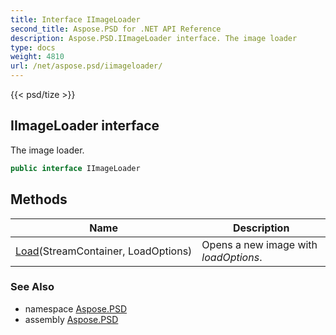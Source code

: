```yaml
---
title: Interface IImageLoader
second_title: Aspose.PSD for .NET API Reference
description: Aspose.PSD.IImageLoader interface. The image loader
type: docs
weight: 4810
url: /net/aspose.psd/iimageloader/
---
```

{{< psd/tize >}}
## IImageLoader interface

The image loader.

```csharp
public interface IImageLoader
```

## Methods

| Name | Description |
| --- | --- |
| [Load](../../aspose.psd/iimageloader/load/)(StreamContainer, LoadOptions) | Opens a new image with *loadOptions*. |

### See Also

* namespace [Aspose.PSD](../../aspose.psd/)
* assembly [Aspose.PSD](../../)


